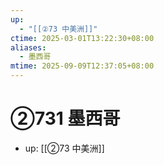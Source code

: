 ```yaml
---
up:
  - "[[②73 中美洲]]"
ctime: 2025-03-01T13:22:30+08:00
aliases:
  - 墨西哥
mtime: 2025-09-09T12:37:05+08:00
---
```


# ②731 墨西哥

- up: [[②73 中美洲]]

